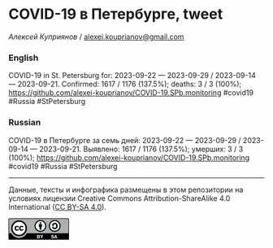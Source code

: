 # COVID-19 в Петербурге, tweet

*Алексей Куприянов* / <alexei.kouprianov@gmail.com>

### English

<!-- COVID-19 in St. Petersburg for: 2023-09-22 --- 2023-09-29 / 2023-09-14 --- 2023-09-21. Сonfirmed: 1617 / 1176 (137.5%); hospitalized:  /   (); deaths: 3 / 3 (100%); https://github.com/alexei-kouprianov/COVID-19.SPb.monitoring #covid19 #Russia #StPetersburg -->

COVID-19 in St. Petersburg for: 2023-09-22 — 2023-09-29 / 2023-09-14 —
2023-09-21. Сonfirmed: 1617 / 1176 (137.5%); deaths: 3 / 3 (100%);
<https://github.com/alexei-kouprianov/COVID-19.SPb.monitoring> \#covid19
\#Russia \#StPetersburg

### Russian

<!-- COVID-19 в Петербурге за семь дней: 2023-09-22 --- 2023-09-29 / 2023-09-14 --- 2023-09-21. Выявлено: 1617 / 1176 (137.5%); госпитализировано:  /   (); умерших: 3 / 3 (100%); https://github.com/alexei-kouprianov/COVID-19.SPb.monitoring #covid19 #Russia #StPetersburg -->

COVID-19 в Петербурге за семь дней: 2023-09-22 — 2023-09-29 / 2023-09-14
— 2023-09-21. Выявлено: 1617 / 1176 (137.5%); умерших: 3 / 3 (100%);
<https://github.com/alexei-kouprianov/COVID-19.SPb.monitoring> \#covid19
\#Russia \#StPetersburg

------------------------------------------------------------------------

Данные, тексты и инфографика размещены в этом репозитории на условиях
лицензии Creative Commons Attribution-ShareAlike 4.0 International ([CC
BY-SA 4.0](https://creativecommons.org/licenses/by-sa/4.0/)).

![](../misc/CC-BY-SA-icon.png "CC-BY-SA")
